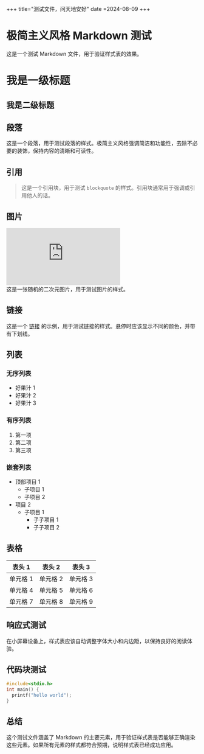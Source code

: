 +++
title="测试文件，问天地安好"
date =2024-08-09
+++
# 极简主义风格 Markdown 测试

这是一个测试 Markdown 文件，用于验证样式表的效果。

# 我是一级标题
## 我是二级标题 

## 段落
这是一个段落，用于测试段落的样式。极简主义风格强调简洁和功能性，去除不必要的装饰，保持内容的清晰和可读性。

## 引用

> 这是一个引用块，用于测试 `blockquote` 的样式。引用块通常用于强调或引用他人的话。

## 图片

![有你好果汁](https://www.dmoe.cc/random.php)  
这是一张随机的二次元图片，用于测试图片的样式。

## 链接

这是一个 [链接](https://www.google.com) 的示例，用于测试链接的样式。悬停时应该显示不同的颜色，并带有下划线。

## 列表

### 无序列表
- 好果汁 1
- 好果汁 2
- 好果汁 3

### 有序列表
1. 第一项
2. 第二项
3. 第三项

### 嵌套列表
- 顶部项目 1
  - 子项目 1
  - 子项目 2
- 项目 2
  - 子项目 1
    - 子子项目 1
    - 子子项目 2

## 表格

| 表头 1 | 表头 2 | 表头 3 |
|--------|--------|--------|
| 单元格 1 | 单元格 2 | 单元格 3 |
| 单元格 4 | 单元格 5 | 单元格 6 |
| 单元格 7 | 单元格 8 | 单元格 9 |

## 响应式测试

在小屏幕设备上，样式表应该自动调整字体大小和内边距，以保持良好的阅读体验。

## 代码块测试
```c
#include<stdio.h>
int main() {
  printf("hello world");
}
```

## 总结

这个测试文件涵盖了 Markdown 的主要元素，用于验证样式表是否能够正确渲染这些元素。如果所有元素的样式都符合预期，说明样式表已经成功应用。  